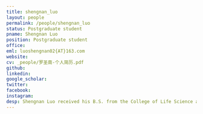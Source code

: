 ```yaml
---
title: shengnan_luo
layout: people
permalink: /people/shengnan_luo
status: Postgraduate student
pname: Shengnan Luo
position: Postgraduate student
office: 
eml: luoshengnan02{AT}163.com
website:
cv: _people/罗圣南-个人简历.pdf
github:
linkedin:
google_scholar: 
twitter: 
facebook: 
instagram:
desp: Shengnan Luo received his B.S. from the College of Life Science at Northeast Forestry University in 2024. He is currently a Master's student in Dr. Li's laboratory at the School of Medicine, Shanghai Jiao Tong University. His research interests focus on the intersection of cancer genomics, machine learning, and precision medicine.
---
```

